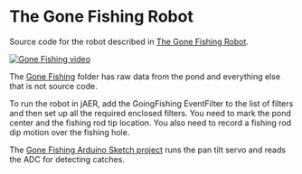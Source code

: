 # The Gone Fishing Robot
Source code for the robot described in [The Gone Fishing Robot](https://docs.google.com/document/d/166z0sSwXT1iVAvEv8F_OlqergrwELB6Hduzkro6m2eI/edit).


[![Gone Fishing video](https://img.youtube.com/vi/lqrAT5GC2QI/0.jpg)](https://www.youtube.com/watch?v=lqrAT5GC2QI)

The [Gone Fishing](https://drive.google.com/drive/folders/1LObwQ2_Gv-K6hJYtwZ_4W9-Jv4nRmBH1) folder has raw data from the pond and everything else that is not source code.

To run the robot in jAER, add the GoingFishing EventFilter to the list of filters and then set up all the required enclosed filters. You need to mark the pond center and the fishing rod tip location. You also need to record a fishing rod dip motion over the fishing hole.

The [Gone Fishing Arduino Sketch project](https://github.com/SensorsINI/jaer/tree/master/src/org/ine/telluride/jaer/tell2022/GoingFishingFirmware) runs the pan tilt servo and reads the ADC for detecting catches. 
